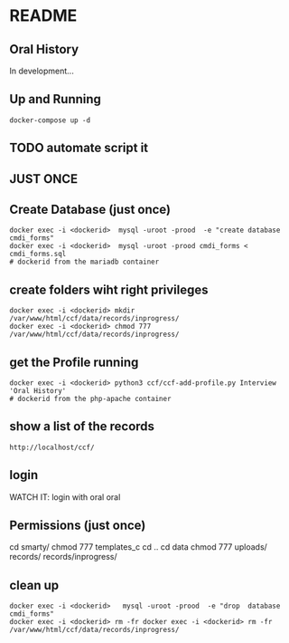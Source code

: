 # README

## Oral History

In development... 

## Up and Running

    docker-compose up -d

## TODO automate script it

## JUST ONCE

## Create Database (just once)

    docker exec -i <dockerid>  mysql -uroot -prood  -e "create database cmdi_forms"
    docker exec -i <dockerid>  mysql -uroot -prood cmdi_forms < cmdi_forms.sql
    # dockerid from the mariadb container

## create folders wiht right privileges

    docker exec -i <dockerid> mkdir /var/www/html/ccf/data/records/inprogress/
    docker exec -i <dockerid> chmod 777 /var/www/html/ccf/data/records/inprogress/


## get the Profile running

    docker exec -i <dockerid> python3 ccf/ccf-add-profile.py Interview 'Oral History'
    # dockerid from the php-apache container

## show a list of the records

    http://localhost/ccf/

## login

WATCH IT: login with oral oral

## Permissions (just once)

cd smarty/
chmod 777 templates_c
cd ..
cd data
chmod 777 uploads/ records/ records/inprogress/ 


 ## clean up

    docker exec -i <dockerid>   mysql -uroot -prood  -e "drop  database cmdi_forms"
    docker exec -i <dockerid> rm -fr docker exec -i <dockerid> rm -fr /var/www/html/ccf/data/records/inprogress/

